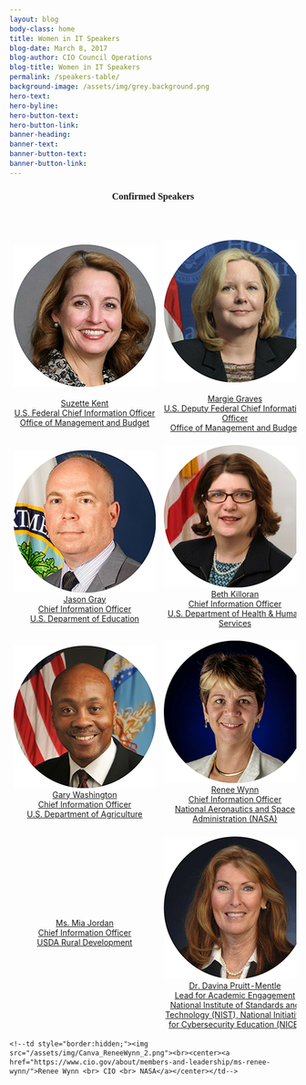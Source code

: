 ```yaml
---
layout: blog
body-class: home
title: Women in IT Speakers
blog-date: March 8, 2017
blog-author: CIO Council Operations
blog-title: Women in IT Speakers
permalink: /speakers-table/
background-image: /assets/img/grey.background.png
hero-text:  
hero-byline:
hero-button-text: 
hero-button-link: 
banner-heading: 
banner-text: 
banner-button-text: 
banner-button-link: 
---
```


<!--<p><em>If you find this, i'm pretty much teaching myself html...nothing to see here</em></p>-->

<h3 style="font-family:Poppins"><center>Confirmed Speakers</center></h3>

<table style="border:hidden;">
<tr>
<td style="border:hidden;width:400px"><br><center><img src="/assets/img/Canva_SuzetteKent_2.png" style="max-height:250px; max-width:250px;"></center><br><a href="/about/members-and-leadership/Suzette-Kent/"><center>Suzette Kent <br>U.S. Federal Chief Information Officer<br>Office of Management and Budget</center></a></td>
<td style="border:hidden;width:450px"><br><center><img src="/assets/img/Canva_MargieGraves_2.png" style="max-height:250px; max-width:250px;"></center><br><center><a href="https://www.cio.gov/about/members-and-leadership/margie-graves/">Margie Graves<br>U.S. Deputy Federal Chief Information Officer<br>Office of Management and Budget</a></center></td>
<td style="border:hidden;width:350px"><center><img src="/assets/img/Canva_SylivaBurns_2.png" style="max-height:250px; max-width:250px;" align="center"><br><a href="https://www.cio.gov/about/members-and-leadership/ms-sylvia-burns/"><br>Sylvia Burns<br> Chief Information Officer <br> U.S. Department of the Interior</a></center></td>
</tr>
<tr style="text-align:center;">
<td style="border:hidden;"><br><img src="/assets/img/Canva_JasonGray_2.png" style="max-height:250px; max-width:250px;"><br><center><a href="https://www.cio.gov/about/members-and-leadership/mr-jason-gray/">Jason Gray<br>Chief Information Officer <br> U.S. Deparment of Education</a></center></td>
<td style="border:hidden;"><br><img src="/assets/img/Canva_BethKilloran_2.png" style="max-height:250px; max-width:250px;"><br><center><a href="https://www.cio.gov/about/members-and-leadership/ms-beth-anne-killoran/">Beth Killoran<br>Chief Information Officer<br> U.S. Department of Health &amp; Human Services</a></center></td>
<td style="border:hidden;"><br><img src="/assets/img/Canva_MariaRoat_2.png" style="max-height:250px; max-width:250px;" align="center"><br><center><a href="https://www.cio.gov/about/members-and-leadership/ms-maria-roat/">Maria Roat <br> Chief Information Officer<br> U.S. Small Business Administration</a></center></td>
</tr>
<tr style="text-align:center;">
<td style="border:hidden;"><center><img src="/assets/img/Canva_GaryWashington_2.png" style="max-height:250px; max-width:250px;"><!--img src="/assets/img/event.winit.maria-roat_circle.png"--><br><a href="https://www.cio.gov/about/members-and-leadership/washington-gary/">Gary Washington<br>Chief Information Officer<br>U.S. Department of Agriculture</a></center></td>
<td style="border:hidden;"><img src="/assets/img/Canva_ReneeWynn_2.png" style="max-height:250px; max-width:250px;"><br><center><a href="https://www.cio.gov/about/members-and-leadership/ms-renee-wynn/">Renee Wynn <br>Chief Information Officer<br>National Aeronautics and Space Administration (NASA)</a></center></td>
<td style="border:hidden;"><img src="/assets/img/NewJoanneCollinsSmee.png" style="max-height:250px; max-width:250px;"><a href="https://www.cio.gov/about/members-and-leadership/Joanne-Collins-Smee/"><br><center>Joanne Collins-Smee <br>Director of Technology Transformation Services & Deputy Commissioner, Federal Acquisition Service <br> U.S. General Services Administration</center></a></td>
</tr>
<br>
<tr style="text-align:center;">
<td style="border:hidden;align:center"><a href="https://www.cio.gov/about/members-and-leadership/ms-mia-jordan/">Ms. Mia Jordan <br> Chief Information Officer <br> USDA Rural Development</a></td>
<td style="border:hidden;align:center"><img src="/assets/img/Canva_DavinaPruittMentle_2.png" style="max-height:250px; max-width:250px;"><br><a href="https://www.cio.gov/about/members-and-leadership/Dr-Davina-Pruitt-Mentle/">Dr. Davina Pruitt-Mentle <br> Lead for Academic Engagement <br>National Institute of Standards and Technology (NIST), National Initiative for Cybersecurity Education (NICE)</a></td>
<td style="border:hidden;align:center"><a href="https://www.cio.gov/about/members-and-leadership/ms-brianna-mentle/">Ms. Briana Mentle <br> Student <br> Robert H. Smith School of Business at the University of Maryland</a></td>
</tr>
</table>

<!--DO NOT USE BELOW THIS LINE-->

<!--table style="border:hidden;">
  <tr>
    <td style="border:hidden;"><center><img src="/assets/img/Canva_SuzetteKent_2.png"></center><br><a href="/about/members-and-leadership/Suzette-Kent/"><center>Suzette Kent <br> Federal CIO</center></a></td>
    <td><center><img src="/assets/img/Canva_MargieGraves_2.png"></center><br><center><a href="https://www.cio.gov/about/members-and-leadership/margie-graves/">Margie Graves<br> Deputy Federal CIO</a></center></td><br>
  </tr>
</table-->

<!--br-->

<!--h3><center>Participating Federal Agency CIOs</center></h3-->

<!--table style="border:hidden;">
  <tr style="text-align:center;">
    <td style="border:hidden;"><img src="/assets/img/Canva_SylivaBurns_2.png"><br><center><a href="https://www.cio.gov/about/members-and-leadership/ms-sylvia-burns/">Sylvia Burns <br> CIO <br> Dept. of Interior</a></center></td>
    <td style="border:hidden;"><img src="/assets/img/Canva_JasonGray_2.png"><br><center><a href="https://www.cio.gov/about/members-and-leadership/mr-jason-gray/">Jason Gray <br> CIO <br> Dept. of Education</a></center></td>
    <td style="border:hidden;"><img src="/assets/img/Canva_BethKilloran_2.png"><br><center><a href="https://www.cio.gov/about/members-and-leadership/ms-beth-anne-killoran/">Beth Killoran <br> CIO <br> Dept. of Health and Human Services</a></center></td>
  </tr-->
  <!--tr style="text-align:center;">
    <td style="border:hidden;"><img src="/assets/img/Canva_MariaRoat_2.png"><br><center><a href="https://www.cio.gov/about/members-and-leadership/ms-maria-roat/">Maria Roat <br> CIO <br> SBA</a></center></td>
    <td style="border:hidden;"><img src="/assets/img/Canva_GaryWashington_2.png"><!--img src="/assets/img/event.winit.maria-roat_circle.png"--><!--br><center><a href="https://www.cio.gov/about/members-and-leadership/washington-gary/">Gary Washington <br> CIO <br> USDA</a></center></td-->
    <!--td style="border:hidden;"><img src="/assets/img/Canva_ReneeWynn_2.png"><br><center><a href="https://www.cio.gov/about/members-and-leadership/ms-renee-wynn/">Renee Wynn <br> CIO <br> NASA</a></center></td-->
  <!--/tr>
</table-->

<!--br-->

<!--h3><center>Additional Participants</center></h3-->

<!--table align="center">
<tr style="text-align:center;">
  <td style="border:hidden;"><img src="/assets/img/Canva_JoanneCollinsSmee_2.png"><a href="https://www.cio.gov/about/members-and-leadership/Joanne-Collins-Smee/"><br><center>Joanne Collins-Smee <br>Acting Director of Technology Transformation Services<br> U.S. General Services Administration</center></a></td>
  <td><a href="https://www.cio.gov/about/members-and-leadership/ms-mia-jordan/">Ms. Mia Jordan <br> Chief Information Officer <br> USDA Rural Development</a></td>
  <td style="border:hidden;align:center"><img src="/assets/img/Canva_DavinaPruittMentle_2.png"><br><a href="https://www.cio.gov/about/members-and-leadership/Dr-Davina-Pruitt-Mentle/">Dr. Davina Pruitt-Mentle <br> Lead for Academic Engagement <br> NIST, NICE</a></td>
  <td></td>
</tr>
</table-->
